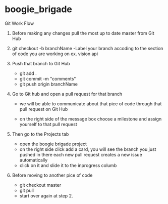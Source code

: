 # boogie_brigade

Git Work Flow

1. Before making any changes pull the most up to date master from Git Hub

2. git checkout -b branchName
	-Label your branch accoding to the section of code you are working on ex. vision api

3. Push that branch to Git Hub
	- git add .
	- git commit -m "comments"
	- git push origin branchName

4. Go to Git hub and open a pull request for that branch
	- we will be able to communicate about that pice of code through that pull request on Git Hub

	- on the right side of the message box choose a milestone and assign yourself to that pull request


5. Then go to the Projects tab
	- open the boogie brigade project
	- on the right side click add a card, you will see the branch you just pushed in there each new pull request creates a new issue automatically
	- click on it and slide it to the inprogress columb

6. Before moving to another pice of code
	- git checkout master
	- git pull
	- start over again at step 2.